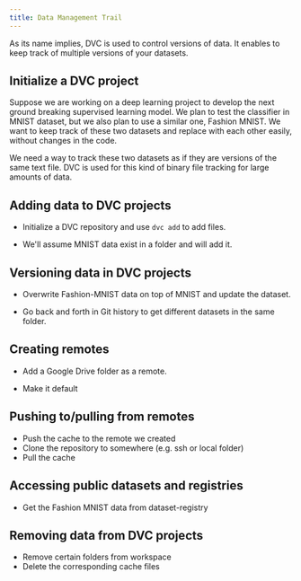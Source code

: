```yaml
---
title: Data Management Trail
---
```


As its name implies, DVC is used to control versions of data. It enables to keep
track of multiple versions of your datasets.

## Initialize a DVC project

Suppose we are working on a deep learning project to develop the next ground
breaking supervised learning model. We plan to test the classifier in MNIST
dataset, but we also plan to use a similar one, Fashion MNIST. We want to keep
track of these two datasets and replace with each other easily, without changes
in the code.

We need a way to track these two datasets as if they are versions of the same
text file. DVC is used for this kind of binary file tracking for large amounts
of data.

## Adding data to DVC projects

- Initialize a DVC repository and use `dvc add` to add files.

- We'll assume MNIST data exist in a folder and will add it.

## Versioning data in DVC projects

- Overwrite Fashion-MNIST data on top of MNIST and update the dataset.

- Go back and forth in Git history to get different datasets in the same folder.

## Creating remotes

- Add a Google Drive folder as a remote.

- Make it default

## Pushing to/pulling from remotes

- Push the cache to the remote we created
- Clone the repository to somewhere (e.g. ssh or local folder)
- Pull the cache

## Accessing public datasets and registries

- Get the Fashion MNIST data from dataset-registry

## Removing data from DVC projects

- Remove certain folders from workspace
- Delete the corresponding cache files
